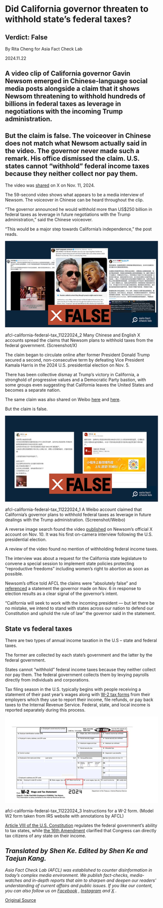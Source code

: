 # Did California governor threaten to withhold state’s federal taxes?

## Verdict: False

By Rita Cheng for Asia Fact Check Lab

2024.11.22

## A video clip of California governor Gavin Newsom emerged in Chinese-language social media posts alongside a claim that it shows Newsom threatening to withhold hundreds of billions in federal taxes as leverage in negotiations with the incoming Trump administration.

## But the claim is false. The voiceover in Chinese does not match what Newsom actually said in the video. The governor never made such a remark. His office dismissed the claim. U.S. states cannot “withhold” federal income taxes because they neither collect nor pay them.

The video was [shared](https://x.com/xinwendiaocha/status/1855826420767068274) on X on Nov. 11, 2024.

The 59-second video shows what appears to be a media interview of Newsom. The voiceover in Chinese can be heard throughout the clip.

“The governor announced he would withhold more than US$250 billion in federal taxes as leverage in future negotiations with the Trump administration,” said the Chinese voiceover.

“This would be a major step towards California’s independence,” the post reads.

![Many Chinese and English X accounts spread the claims that Newsom plans to withhold taxes from the federal government.](images/IWNHZQDOJJFIVKTNTW6CQI4BJA.PNG)

afcl-california-federal-tax\_11222024\_2 Many Chinese and English X accounts spread the claims that Newsom plans to withhold taxes from the federal government. (Screenshot/X)

The claim began to circulate online after former President Donald Trump secured a second, non-consecutive term by defeating Vice President Kamala Harris in the 2024 U.S. presidential election on Nov. 5.

There has been collective dismay at Trump’s victory in California, a stronghold of progressive values and a Democratic Party bastion, with some groups even suggesting that California leaves the United States and becomes a separate nation.

The same claim was also shared on Weibo [here](https://archive.ph/KGZxi) and [here](https://archive.ph/KGZxi).

But the claim is false.

![A Weibo account claimed that California’s governor plans to withhold federal taxes as leverage in future dealings with the Trump administration.](images/DE6P7C7CE5H7DONVKARXCEKIYE.PNG)

afcl-california-federal-tax\_11222024\_1 A Weibo account claimed that California’s governor plans to withhold federal taxes as leverage in future dealings with the Trump administration. (Screenshot/Weibo)

A reverse image search found the video [published](https://x.com/GavinNewsom/status/1855387232225632745) on Newsom’s official X account on Nov. 10. It was his first on-camera interview following the U.S. presidential election.

A review of the video found no mention of withholding federal income taxes.

The interview was about a request for the California state legislature to convene a special session to implement state policies protecting “reproductive freedoms” including women’s right to abortion as soon as possible.

Newsom’s office told AFCL the claims were “absolutely false” and [referenced](https://www.gov.ca.gov/2024/11/06/2024-presidential-results/) a statement the governor made on Nov. 6 in response to election results as a clear signal of the governor’s intent.

“California will seek to work with the incoming president — but let there be no mistake, we intend to stand with states across our nation to defend our Constitution and uphold the rule of law” the governor said in the statement.

## State vs federal taxes

There are two types of annual income taxation in the U.S – state and federal taxes.

The former are collected by each state’s government and the latter by the federal government.

States cannot “withhold” federal income taxes because they neither collect nor pay them. The federal government collects them by levying payrolls directly from individuals and corporations.

Tax filing season in the U.S. typically begins with people receiving a statement of their past year’s wages along with [W-2 tax forms](https://www.irs.gov/pub/irs-pdf/fw2.pdf) from their employers which they use to report their income, file refunds, or pay back taxes to the Internal Revenue Service. Federal, state, and local income is reported separately during this process.

![Instructions for a W-2 form.](images/ARVM3J4BWZCZ7J5GAURHF5WM24.png)

afcl-california-federal-tax\_11222024\_3 Instructions for a W-2 form. (Model W2 form taken from IRS website with annotations by AFCL)

[Article VIII of the U.S. Constitution](https://www.archives.gov/founding-docs/constitution-transcript "https://www.archives.gov/founding-docs/constitution-transcript") regulates the federal government’s ability to tax states, while [the 16th Amendment](https://www.archives.gov/founding-docs/amendments-11-27) clarified that Congress can directly tax citizens of any state on their income.

## *Translated by Shen Ke. Edited by Shen Ke and Taejun Kang.*

*Asia Fact Check Lab (AFCL) was established to counter disinformation in today’s complex media environment. We publish fact-checks, media-watches and in-depth reports that aim to sharpen and deepen our readers' understanding of current affairs and public issues. If you like our content, you can also follow us on* [*Facebook*](https://www.facebook.com/asiafactchecklabcn) *,* [*Instagram*](https://www.instagram.com/asiafactchecklab/) *and* [*X*](https://twitter.com/AFCL_eng) *.*



[Original Source](https://www.rfa.org/english/factcheck/2024/11/22/afcl-california-federal-tax/)